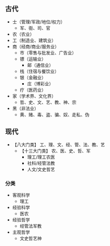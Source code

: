 ## 古代
- 士（管理/军政/地位/权力）
  - 军、衙、司、官
- 农（农业）
- 工（制造业、建筑业）
- 商（经商/商业/服务业）
  - 市（零售与批发业、广告业） 
  - 镖（运输业）
    - 邮（通信业）
  - 栈（住宿与餐饮业）
  - 银（金融业）
    - 庄（博彩业）
  - 疗（医药业）
- 家（学术界、文化界）
  - 哲、史、文、艺、教、神、宗
- 黑（非法业）
  - 黄、赌、毒、盗、骗、奴、走私、伪
## 现代
- 【八大门类】 工、理、文、经、管、法、教、艺
  - 【十三大门类】 农、医、史、哲、军
    - 理工/理工农医
    - 社科/经管法教
    - 人文/文史哲艺
### 分类
- 客观科学
    - 理工
- 经验科学
    - 医农
- 经验哲学
    - 经管法军教
- 主观哲学
    - 文史哲艺神
